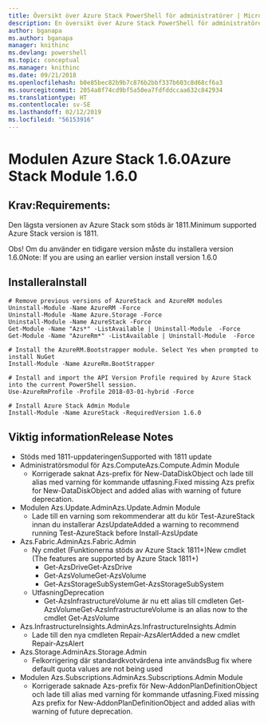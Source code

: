 ```yaml
---
title: Översikt över Azure Stack PowerShell för administratörer | Microsoft Docs
description: En översikt över Azure Stack PowerShell för administratörer med anvisningar för installation och konfiguration.
author: bganapa
ms.author: bganapa
manager: knithinc
ms.devlang: powershell
ms.topic: conceptual
ms.manager: knithinc
ms.date: 09/21/2018
ms.openlocfilehash: b0e85bec82b9b7c876b2bbf337b603c8d68cf6a3
ms.sourcegitcommit: 2054a8f74cd9bf5a50ea7fdfddccaa632c842934
ms.translationtype: HT
ms.contentlocale: sv-SE
ms.lasthandoff: 02/12/2019
ms.locfileid: "56153916"
---
```

# <a name="azure-stack-module-160"></a><span data-ttu-id="49c43-103">Modulen Azure Stack 1.6.0</span><span class="sxs-lookup"><span data-stu-id="49c43-103">Azure Stack Module 1.6.0</span></span>

## <a name="requirements"></a><span data-ttu-id="49c43-104">Krav:</span><span class="sxs-lookup"><span data-stu-id="49c43-104">Requirements:</span></span>
<span data-ttu-id="49c43-105">Den lägsta versionen av Azure Stack som stöds är 1811.</span><span class="sxs-lookup"><span data-stu-id="49c43-105">Minimum supported Azure Stack version is 1811.</span></span>

<span data-ttu-id="49c43-106">Obs! Om du använder en tidigare version måste du installera version 1.6.0</span><span class="sxs-lookup"><span data-stu-id="49c43-106">Note: If you are using an earlier version install version 1.6.0</span></span>

## <a name="install"></a><span data-ttu-id="49c43-107">Installera</span><span class="sxs-lookup"><span data-stu-id="49c43-107">Install</span></span>
```
# Remove previous versions of AzureStack and AzureRM modules
Uninstall-Module -Name AzureRM -Force
Uninstall-Module -Name Azure.Storage -Force
Uninstall-Module -Name AzureStack -Force
Get-Module -Name "Azs*" -ListAvailable | Uninstall-Module  -Force 
Get-Module -Name "AzureRm*" -ListAvailable | Uninstall-Module  -Force

# Install the AzureRM.Bootstrapper module. Select Yes when prompted to install NuGet
Install-Module -Name AzureRm.BootStrapper

# Install and import the API Version Profile required by Azure Stack into the current PowerShell session.
Use-AzureRmProfile -Profile 2018-03-01-hybrid -Force

# Install Azure Stack Admin Module
Install-Module -Name AzureStack -RequiredVersion 1.6.0
```

## <a name="release-notes"></a><span data-ttu-id="49c43-108">Viktig information</span><span class="sxs-lookup"><span data-stu-id="49c43-108">Release Notes</span></span>
* <span data-ttu-id="49c43-109">Stöds med 1811-uppdateringen</span><span class="sxs-lookup"><span data-stu-id="49c43-109">Supported with 1811 update</span></span>
* <span data-ttu-id="49c43-110">Administratörsmodul för Azs.Compute</span><span class="sxs-lookup"><span data-stu-id="49c43-110">Azs.Compute.Admin Module</span></span>
    * <span data-ttu-id="49c43-111">Korrigerade saknat Azs-prefix för New-DataDiskObject och lade till alias med varning för kommande utfasning.</span><span class="sxs-lookup"><span data-stu-id="49c43-111">Fixed missing Azs prefix for New-DataDiskObject and added alias with warning of future deprecation.</span></span>
* <span data-ttu-id="49c43-112">Modulen Azs.Update.Admin</span><span class="sxs-lookup"><span data-stu-id="49c43-112">Azs.Update.Admin Module</span></span>
    * <span data-ttu-id="49c43-113">Lade till en varning som rekommenderar att du kör Test-AzureStack innan du installerar AzsUpdate</span><span class="sxs-lookup"><span data-stu-id="49c43-113">Added a warning to recommend running Test-AzureStack before Install-AzsUpdate</span></span>
* <span data-ttu-id="49c43-114">Azs.Fabric.Admin</span><span class="sxs-lookup"><span data-stu-id="49c43-114">Azs.Fabric.Admin</span></span>
    * <span data-ttu-id="49c43-115">Ny cmdlet (Funktionerna stöds av Azure Stack 1811+)</span><span class="sxs-lookup"><span data-stu-id="49c43-115">New cmdlet (The features are supported by Azure Stack 1811+)</span></span>
        * <span data-ttu-id="49c43-116">Get-AzsDrive</span><span class="sxs-lookup"><span data-stu-id="49c43-116">Get-AzsDrive</span></span>
        * <span data-ttu-id="49c43-117">Get-AzsVolume</span><span class="sxs-lookup"><span data-stu-id="49c43-117">Get-AzsVolume</span></span>
        * <span data-ttu-id="49c43-118">Get-AzsStorageSubSystem</span><span class="sxs-lookup"><span data-stu-id="49c43-118">Get-AzsStorageSubSystem</span></span>
    * <span data-ttu-id="49c43-119">Utfasning</span><span class="sxs-lookup"><span data-stu-id="49c43-119">Deprecation</span></span>
        * <span data-ttu-id="49c43-120">Get-AzsInfrastructureVolume är nu ett alias till cmdleten Get-AzsVolume</span><span class="sxs-lookup"><span data-stu-id="49c43-120">Get-AzsInfrastructureVolume is an alias now to the cmdlet Get-AzsVolume</span></span>
* <span data-ttu-id="49c43-121">Azs.InfrastructureInsights.Admin</span><span class="sxs-lookup"><span data-stu-id="49c43-121">Azs.InfrastructureInsights.Admin</span></span>
    *  <span data-ttu-id="49c43-122">Lade till den nya cmdleten Repair-AzsAlert</span><span class="sxs-lookup"><span data-stu-id="49c43-122">Added a new cmdlet Repair-AzsAlert</span></span>
* <span data-ttu-id="49c43-123">Azs.Storage.Admin</span><span class="sxs-lookup"><span data-stu-id="49c43-123">Azs.Storage.Admin</span></span>
    * <span data-ttu-id="49c43-124">Felkorrigering där standardkvotvärdena inte används</span><span class="sxs-lookup"><span data-stu-id="49c43-124">Bug fix where default quota values are not being used</span></span>
* <span data-ttu-id="49c43-125">Modulen Azs.Subscriptions.Admin</span><span class="sxs-lookup"><span data-stu-id="49c43-125">Azs.Subscriptions.Admin Module</span></span>
    * <span data-ttu-id="49c43-126">Korrigerade saknade Azs-prefix för New-AddonPlanDefinitionObject och lade till alias med varning för kommande utfasning.</span><span class="sxs-lookup"><span data-stu-id="49c43-126">Fixed missing Azs prefix for New-AddonPlanDefinitionObject and added alias with warning of future deprecation.</span></span>
